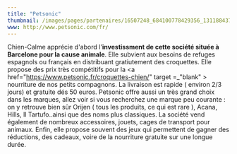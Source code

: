 ```yaml
---
title: "Petsonic"
thumbnail: /images/pages/partenaires/16507248_684100778429356_1311884375_n.png
www: http://www.petsonic.com/fr/
---
```


Chien-Calme apprécie d'abord l'<b>investissment de cette société située à Barcelone pour la cause animale</b>. Elle subvient aux besoins de refuges espagnols ou français en distribuant gratiutement des croquettes.
Elle propose des prix très compétitifs pour la <a href="https://www.petsonic.fr/croquettes-chien/" target =_"blank" > nourriture </a> de nos petits compagnons. La livraison est rapide ( environ 2/3 jours) et gratuite dés 50 euros.
Petsonic offre aussi un très grand choix dans les marques, allez voir si vous recherchez une marque peu courante : on y retrouve bien sûr Orijen ( tous les produits, ce qui est rare ), Acana, Hills, Il Tartufo..ainsi que des noms plus classiques.
La société vend également de nombreux accessoires, jouets, cages de transport pour animaux.
Enfin, elle propose souvent des jeux qui permettent de gagner des réductions, des cadeaux, voire de la nourriture gratuite sur une longue durée.
